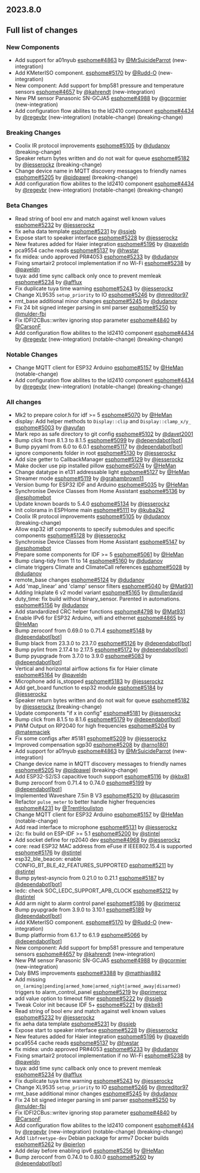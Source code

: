## 2023.8.0

## Full list of changes

### New Components

- Add support for a01nyub [esphome#4863](https://github.com/esphome/esphome/pull/4863) by [@MrSuicideParrot](https://github.com/MrSuicideParrot) (new-integration)
- Add KMeterISO component. [esphome#5170](https://github.com/esphome/esphome/pull/5170) by [@Rudd-O](https://github.com/Rudd-O) (new-integration)
- New component: Add support for bmp581 pressure and temperature sensors [esphome#4657](https://github.com/esphome/esphome/pull/4657) by [@kahrendt](https://github.com/kahrendt) (new-integration)
- New PM sensor Panasonic SN-GCJA5 [esphome#4988](https://github.com/esphome/esphome/pull/4988) by [@gcormier](https://github.com/gcormier) (new-integration)
- Add configuration flow abilites to the ld2410 component [esphome#4434](https://github.com/esphome/esphome/pull/4434) by [@regevbr](https://github.com/regevbr) (new-integration) (notable-change) (breaking-change)

### Breaking Changes

- Coolix IR protocol improvements [esphome#5105](https://github.com/esphome/esphome/pull/5105) by [@dudanov](https://github.com/dudanov) (breaking-change)
- Speaker return bytes written and do not wait for queue [esphome#5182](https://github.com/esphome/esphome/pull/5182) by [@jesserockz](https://github.com/jesserockz) (breaking-change)
- Change device name in MQTT discovery messages to friendly names [esphome#5205](https://github.com/esphome/esphome/pull/5205) by [@pidpawel](https://github.com/pidpawel) (breaking-change)
- Add configuration flow abilites to the ld2410 component [esphome#4434](https://github.com/esphome/esphome/pull/4434) by [@regevbr](https://github.com/regevbr) (new-integration) (notable-change) (breaking-change)

### Beta Changes

- Read string of bool env and match against well known values [esphome#5232](https://github.com/esphome/esphome/pull/5232) by [@jesserockz](https://github.com/jesserockz)
- fix aeha data template [esphome#5231](https://github.com/esphome/esphome/pull/5231) by [@ssieb](https://github.com/ssieb)
- Expose start to speaker interface [esphome#5228](https://github.com/esphome/esphome/pull/5228) by [@jesserockz](https://github.com/jesserockz)
- New features added for Haier integration [esphome#5196](https://github.com/esphome/esphome/pull/5196) by [@paveldn](https://github.com/paveldn)
- pca9554 cache reads [esphome#5137](https://github.com/esphome/esphome/pull/5137) by [@hwstar](https://github.com/hwstar)
- fix midea: undo approved PR#4053 [esphome#5233](https://github.com/esphome/esphome/pull/5233) by [@dudanov](https://github.com/dudanov)
- Fixing smartair2 protocol implementation if no Wi-Fi [esphome#5238](https://github.com/esphome/esphome/pull/5238) by [@paveldn](https://github.com/paveldn)
- tuya: add time sync callback only once to prevent memleak [esphome#5234](https://github.com/esphome/esphome/pull/5234) by [@afflux](https://github.com/afflux)
- Fix duplicate tuya time warning [esphome#5243](https://github.com/esphome/esphome/pull/5243) by [@jesserockz](https://github.com/jesserockz)
- Change XL9535 `setup_priority` to IO [esphome#5246](https://github.com/esphome/esphome/pull/5246) by [@mreditor97](https://github.com/mreditor97)
- rmt_base additional minor changes [esphome#5245](https://github.com/esphome/esphome/pull/5245) by [@dudanov](https://github.com/dudanov)
- Fix 24 bit signed integer parsing in sml parser [esphome#5250](https://github.com/esphome/esphome/pull/5250) by [@mulder-fbi](https://github.com/mulder-fbi)
- Fix IDFI2CBus::writev ignoring stop parameter [esphome#4840](https://github.com/esphome/esphome/pull/4840) by [@CarsonF](https://github.com/CarsonF)
- Add configuration flow abilites to the ld2410 component [esphome#4434](https://github.com/esphome/esphome/pull/4434) by [@regevbr](https://github.com/regevbr) (new-integration) (notable-change) (breaking-change)

### Notable Changes

- Change MQTT client for ESP32 Arduino [esphome#5157](https://github.com/esphome/esphome/pull/5157) by [@HeMan](https://github.com/HeMan) (notable-change)
- Add configuration flow abilites to the ld2410 component [esphome#4434](https://github.com/esphome/esphome/pull/4434) by [@regevbr](https://github.com/regevbr) (new-integration) (notable-change) (breaking-change)

### All changes

- Mk2 to prepare color.h for idf >= 5 [esphome#5070](https://github.com/esphome/esphome/pull/5070) by [@HeMan](https://github.com/HeMan)
- display: Add helper methods to `Display::clip` and `Display::clamp_x/y_` [esphome#5003](https://github.com/esphome/esphome/pull/5003) by [@ayufan](https://github.com/ayufan)
- Mark repo as safe directory to git config [esphome#5102](https://github.com/esphome/esphome/pull/5102) by [@davet2001](https://github.com/davet2001)
- Bump click from 8.1.3 to 8.1.5 [esphome#5099](https://github.com/esphome/esphome/pull/5099) by [@dependabot[bot]](https://github.com/apps/dependabot)
- Bump pyyaml from 6.0 to 6.0.1 [esphome#5117](https://github.com/esphome/esphome/pull/5117) by [@dependabot[bot]](https://github.com/apps/dependabot)
- ignore components folder in root [esphome#5130](https://github.com/esphome/esphome/pull/5130) by [@jesserockz](https://github.com/jesserockz)
- Add size getter to CallbackManager [esphome#5129](https://github.com/esphome/esphome/pull/5129) by [@jesserockz](https://github.com/jesserockz)
- Make docker use pip installed pillow [esphome#5074](https://github.com/esphome/esphome/pull/5074) by [@HeMan](https://github.com/HeMan)
- Change datatype in e131 addressable light [esphome#5127](https://github.com/esphome/esphome/pull/5127) by [@HeMan](https://github.com/HeMan)
- Streamer mode [esphome#5119](https://github.com/esphome/esphome/pull/5119) by [@grahambrown11](https://github.com/grahambrown11)
- Version bump for ESP32 IDF and Arduino [esphome#5035](https://github.com/esphome/esphome/pull/5035) by [@HeMan](https://github.com/HeMan)
- Synchronise Device Classes from Home Assistant [esphome#5136](https://github.com/esphome/esphome/pull/5136) by [@esphomebot](https://github.com/esphomebot)
- Update known boards to 5.4.0 [esphome#5134](https://github.com/esphome/esphome/pull/5134) by [@jesserockz](https://github.com/jesserockz)
- Init colorama in ESPHome main [esphome#5111](https://github.com/esphome/esphome/pull/5111) by [@kuba2k2](https://github.com/kuba2k2)
- Coolix IR protocol improvements [esphome#5105](https://github.com/esphome/esphome/pull/5105) by [@dudanov](https://github.com/dudanov) (breaking-change)
- Allow esp32 idf components to specify submodules and specific components [esphome#5128](https://github.com/esphome/esphome/pull/5128) by [@jesserockz](https://github.com/jesserockz)
- Synchronise Device Classes from Home Assistant [esphome#5147](https://github.com/esphome/esphome/pull/5147) by [@esphomebot](https://github.com/esphomebot)
- Prepare some components for IDF >= 5 [esphome#5061](https://github.com/esphome/esphome/pull/5061) by [@HeMan](https://github.com/HeMan)
- Bump clang-tidy from 11 to 14 [esphome#5160](https://github.com/esphome/esphome/pull/5160) by [@dudanov](https://github.com/dudanov)
- climate triggers Climate and ClimateCall references [esphome#5028](https://github.com/esphome/esphome/pull/5028) by [@dudanov](https://github.com/dudanov)
- remote_base changes [esphome#5124](https://github.com/esphome/esphome/pull/5124) by [@dudanov](https://github.com/dudanov)
- Add 'map_linear' and 'clamp' sensor filters [esphome#5040](https://github.com/esphome/esphome/pull/5040) by [@Mat931](https://github.com/Mat931)
- Adding Inkplate 6 v2 model variant [esphome#5165](https://github.com/esphome/esphome/pull/5165) by [@mullerdavid](https://github.com/mullerdavid)
- duty_time: fix build without binary_sensor. Parented in automations. [esphome#5156](https://github.com/esphome/esphome/pull/5156) by [@dudanov](https://github.com/dudanov)
- Add standardized CRC helper functions [esphome#4798](https://github.com/esphome/esphome/pull/4798) by [@Mat931](https://github.com/Mat931)
- Enable IPv6 for ESP32 Arduino, wifi and ethernet [esphome#4865](https://github.com/esphome/esphome/pull/4865) by [@HeMan](https://github.com/HeMan)
- Bump zeroconf from 0.69.0 to 0.71.4 [esphome#5148](https://github.com/esphome/esphome/pull/5148) by [@dependabot[bot]](https://github.com/apps/dependabot)
- Bump black from 23.3.0 to 23.7.0 [esphome#5126](https://github.com/esphome/esphome/pull/5126) by [@dependabot[bot]](https://github.com/apps/dependabot)
- Bump pylint from 2.17.4 to 2.17.5 [esphome#5172](https://github.com/esphome/esphome/pull/5172) by [@dependabot[bot]](https://github.com/apps/dependabot)
- Bump pyupgrade from 3.7.0 to 3.9.0 [esphome#5083](https://github.com/esphome/esphome/pull/5083) by [@dependabot[bot]](https://github.com/apps/dependabot)
- Vertical and horizontal airflow actions fix for Haier climate [esphome#5164](https://github.com/esphome/esphome/pull/5164) by [@paveldn](https://github.com/paveldn)
- Microphone add is_stopped [esphome#5183](https://github.com/esphome/esphome/pull/5183) by [@jesserockz](https://github.com/jesserockz)
- Add get_board function to esp32 module [esphome#5184](https://github.com/esphome/esphome/pull/5184) by [@jesserockz](https://github.com/jesserockz)
- Speaker return bytes written and do not wait for queue [esphome#5182](https://github.com/esphome/esphome/pull/5182) by [@jesserockz](https://github.com/jesserockz) (breaking-change)
- Update components "if x in config" [esphome#5181](https://github.com/esphome/esphome/pull/5181) by [@jesserockz](https://github.com/jesserockz)
- Bump click from 8.1.5 to 8.1.6 [esphome#5179](https://github.com/esphome/esphome/pull/5179) by [@dependabot[bot]](https://github.com/apps/dependabot)
- PWM Output on RP2040 for high frequencies [esphome#5204](https://github.com/esphome/esphome/pull/5204) by [@matemaciek](https://github.com/matemaciek)
- Fix some configs after #5181 [esphome#5209](https://github.com/esphome/esphome/pull/5209) by [@jesserockz](https://github.com/jesserockz)
- Improved compensation sgp30 [esphome#5208](https://github.com/esphome/esphome/pull/5208) by [@arno1801](https://github.com/arno1801)
- Add support for a01nyub [esphome#4863](https://github.com/esphome/esphome/pull/4863) by [@MrSuicideParrot](https://github.com/MrSuicideParrot) (new-integration)
- Change device name in MQTT discovery messages to friendly names [esphome#5205](https://github.com/esphome/esphome/pull/5205) by [@pidpawel](https://github.com/pidpawel) (breaking-change)
- Add ESP32-S2/S3 capacitive touch support [esphome#5116](https://github.com/esphome/esphome/pull/5116) by [@kbx81](https://github.com/kbx81)
- Bump zeroconf from 0.71.4 to 0.74.0 [esphome#5199](https://github.com/esphome/esphome/pull/5199) by [@dependabot[bot]](https://github.com/apps/dependabot)
- Implemented Waveshare 7.5in B V3 [esphome#5210](https://github.com/esphome/esphome/pull/5210) by [@lucasprim](https://github.com/lucasprim)
- Refactor `pulse_meter` to better handle higher frequencies [esphome#4231](https://github.com/esphome/esphome/pull/4231) by [@TrentHouliston](https://github.com/TrentHouliston)
- Change MQTT client for ESP32 Arduino [esphome#5157](https://github.com/esphome/esphome/pull/5157) by [@HeMan](https://github.com/HeMan) (notable-change)
- Add read interface to microphone [esphome#5131](https://github.com/esphome/esphome/pull/5131) by [@jesserockz](https://github.com/jesserockz)
- i2c: fix build on ESP-IDF >= 5.1 [esphome#5200](https://github.com/esphome/esphome/pull/5200) by [@stintel](https://github.com/stintel)
- Add socket define for rp2040 dev [esphome#4968](https://github.com/esphome/esphome/pull/4968) by [@jesserockz](https://github.com/jesserockz)
- core: read ESP32 MAC address from eFuse if IEEE802.15.4 is supported [esphome#5176](https://github.com/esphome/esphome/pull/5176) by [@stintel](https://github.com/stintel)
- esp32_ble_beacon: enable CONFIG_BT_BLE_42_FEATURES_SUPPORTED [esphome#5211](https://github.com/esphome/esphome/pull/5211) by [@stintel](https://github.com/stintel)
- Bump pytest-asyncio from 0.21.0 to 0.21.1 [esphome#5187](https://github.com/esphome/esphome/pull/5187) by [@dependabot[bot]](https://github.com/apps/dependabot)
- ledc: check SOC_LEDC_SUPPORT_APB_CLOCK [esphome#5212](https://github.com/esphome/esphome/pull/5212) by [@stintel](https://github.com/stintel)
- Add arm night to alarm control panel [esphome#5186](https://github.com/esphome/esphome/pull/5186) by [@primeroz](https://github.com/primeroz)
- Bump pyupgrade from 3.9.0 to 3.10.1 [esphome#5189](https://github.com/esphome/esphome/pull/5189) by [@dependabot[bot]](https://github.com/apps/dependabot)
- Add KMeterISO component. [esphome#5170](https://github.com/esphome/esphome/pull/5170) by [@Rudd-O](https://github.com/Rudd-O) (new-integration)
- Bump platformio from 6.1.7 to 6.1.9 [esphome#5066](https://github.com/esphome/esphome/pull/5066) by [@dependabot[bot]](https://github.com/apps/dependabot)
- New component: Add support for bmp581 pressure and temperature sensors [esphome#4657](https://github.com/esphome/esphome/pull/4657) by [@kahrendt](https://github.com/kahrendt) (new-integration)
- New PM sensor Panasonic SN-GCJA5 [esphome#4988](https://github.com/esphome/esphome/pull/4988) by [@gcormier](https://github.com/gcormier) (new-integration)
- Daly BMS improvements [esphome#3388](https://github.com/esphome/esphome/pull/3388) by [@matthias882](https://github.com/matthias882)
- Add missing `on_(arming|pending|armed_home|armed_night|armed_away|disarmed)` triggers to alarm_control_panel [esphome#5219](https://github.com/esphome/esphome/pull/5219) by [@primeroz](https://github.com/primeroz)
- add value option to timeout filter [esphome#5222](https://github.com/esphome/esphome/pull/5222) by [@ssieb](https://github.com/ssieb)
- Tweak Color init because IDF 5+ [esphome#5221](https://github.com/esphome/esphome/pull/5221) by [@kbx81](https://github.com/kbx81)
- Read string of bool env and match against well known values [esphome#5232](https://github.com/esphome/esphome/pull/5232) by [@jesserockz](https://github.com/jesserockz)
- fix aeha data template [esphome#5231](https://github.com/esphome/esphome/pull/5231) by [@ssieb](https://github.com/ssieb)
- Expose start to speaker interface [esphome#5228](https://github.com/esphome/esphome/pull/5228) by [@jesserockz](https://github.com/jesserockz)
- New features added for Haier integration [esphome#5196](https://github.com/esphome/esphome/pull/5196) by [@paveldn](https://github.com/paveldn)
- pca9554 cache reads [esphome#5137](https://github.com/esphome/esphome/pull/5137) by [@hwstar](https://github.com/hwstar)
- fix midea: undo approved PR#4053 [esphome#5233](https://github.com/esphome/esphome/pull/5233) by [@dudanov](https://github.com/dudanov)
- Fixing smartair2 protocol implementation if no Wi-Fi [esphome#5238](https://github.com/esphome/esphome/pull/5238) by [@paveldn](https://github.com/paveldn)
- tuya: add time sync callback only once to prevent memleak [esphome#5234](https://github.com/esphome/esphome/pull/5234) by [@afflux](https://github.com/afflux)
- Fix duplicate tuya time warning [esphome#5243](https://github.com/esphome/esphome/pull/5243) by [@jesserockz](https://github.com/jesserockz)
- Change XL9535 `setup_priority` to IO [esphome#5246](https://github.com/esphome/esphome/pull/5246) by [@mreditor97](https://github.com/mreditor97)
- rmt_base additional minor changes [esphome#5245](https://github.com/esphome/esphome/pull/5245) by [@dudanov](https://github.com/dudanov)
- Fix 24 bit signed integer parsing in sml parser [esphome#5250](https://github.com/esphome/esphome/pull/5250) by [@mulder-fbi](https://github.com/mulder-fbi)
- Fix IDFI2CBus::writev ignoring stop parameter [esphome#4840](https://github.com/esphome/esphome/pull/4840) by [@CarsonF](https://github.com/CarsonF)
- Add configuration flow abilites to the ld2410 component [esphome#4434](https://github.com/esphome/esphome/pull/4434) by [@regevbr](https://github.com/regevbr) (new-integration) (notable-change) (breaking-change)
- Add `libfreetype-dev` Debian package for armv7 Docker builds [esphome#5262](https://github.com/esphome/esphome/pull/5262) by [@pierlon](https://github.com/pierlon)
- Add delay before enabling ipv6 [esphome#5256](https://github.com/esphome/esphome/pull/5256) by [@HeMan](https://github.com/HeMan)
- Bump zeroconf from 0.74.0 to 0.80.0 [esphome#5260](https://github.com/esphome/esphome/pull/5260) by [@dependabot[bot]](https://github.com/apps/dependabot)

